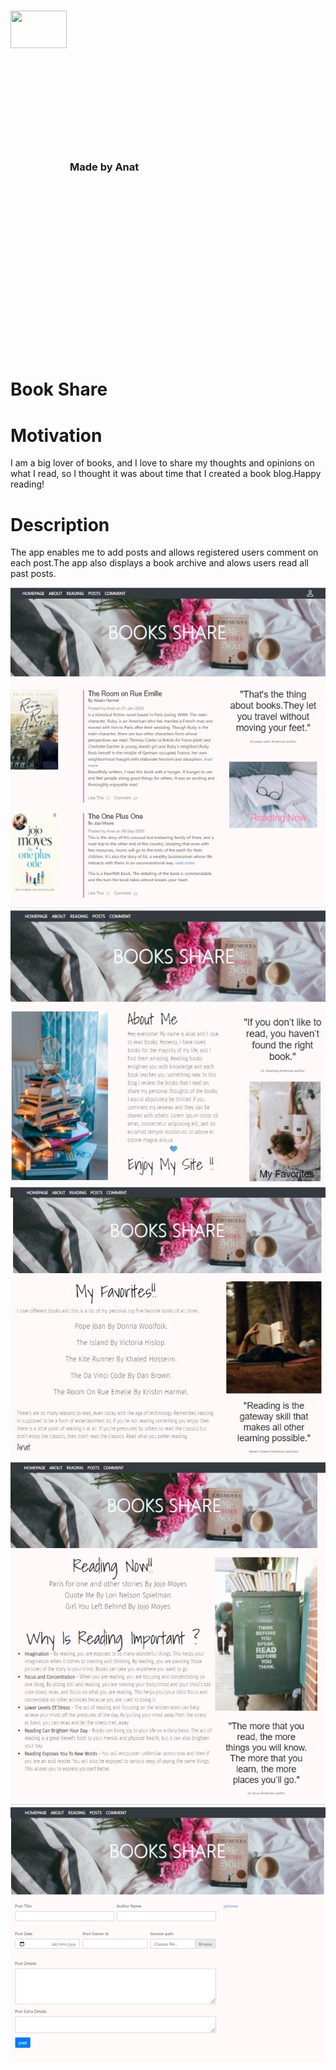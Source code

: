 
<div  id="container">
<div ><img style="float:left;margin-right:5px" src="https://img.icons8.com/office/80/000000/api.png" height="60" width=90 align="left" ></div>
<div > <h3 style="vertical-align:middle;line-height:500px">Made by Anat</h3><div>
</div>
<br>
<br>
 
 

# Book Share


  
# Motivation
  
I am a big lover of books, and I love to share my thoughts and opinions on what I read, so I thought it was about time that I created a book blog.Happy reading!
  
# Description

The app enables me to add posts and allows registered users comment on each post.The app also displays a book archive and alows users read all past posts.
  
![Image](main.jpg)
![Image](about.jpg)
![Image](favorites.jpg)
![Image](reading.jpg)
![Image](post.jpg)

